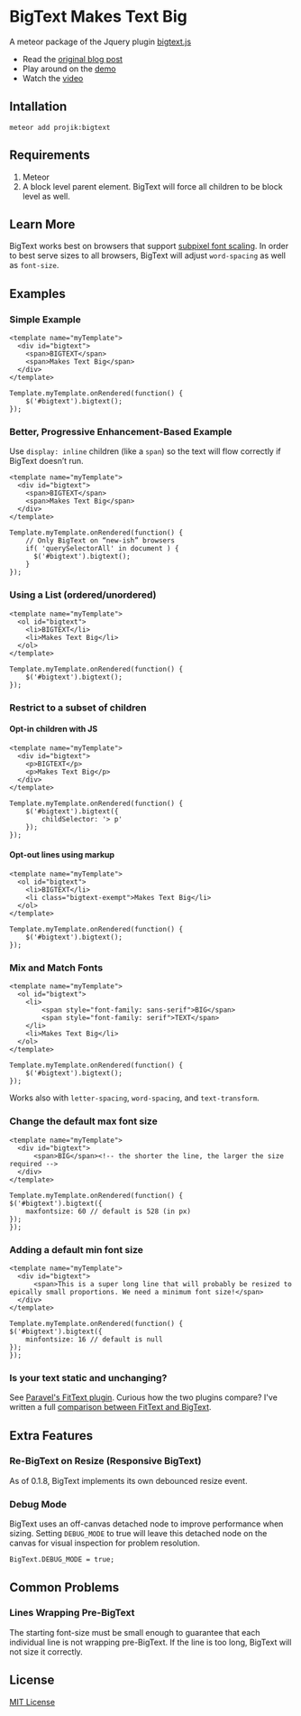 # BigText Makes Text Big 

A meteor package of the Jquery plugin [bigtext.js](https://github.com/zachleat/BigText) 

* Read the [original blog post](http://www.zachleat.com/web/bigtext-makes-text-big/)
* Play around on the [demo](http://zachleat.github.io/BigText/demo/wizard.html)
* Watch the [video](http://www.youtube.com/watch?v=OuqB6e6NPRM)

## Intallation

    meteor add projik:bigtext

## Requirements

1. Meteor
1. A block level parent element. BigText will force all children to be block level as well.

## Learn More

BigText works best on browsers that support [subpixel font scaling](http://status.modern.ie/subpixelfontscaling). In order to best serve sizes to all browsers, BigText will adjust `word-spacing` as well as `font-size`.

## Examples

### Simple Example

    <template name="myTemplate">
      <div id="bigtext">
        <span>BIGTEXT</span>
        <span>Makes Text Big</span>
      </div>
    </template>

    Template.myTemplate.onRendered(function() {
        $('#bigtext').bigtext();
    });

### Better, Progressive Enhancement-Based Example

Use `display: inline` children (like a `span`) so the text will flow correctly if BigText doesn’t run.

    <template name="myTemplate">
      <div id="bigtext">
        <span>BIGTEXT</span>
        <span>Makes Text Big</span>
      </div>
    </template>

    Template.myTemplate.onRendered(function() {
        // Only BigText on “new-ish” browsers
        if( 'querySelectorAll' in document ) {
          $('#bigtext').bigtext();    
        }
    });

### Using a List (ordered/unordered)

    <template name="myTemplate">
      <ol id="bigtext">
        <li>BIGTEXT</li>
        <li>Makes Text Big</li>
      </ol>
    </template>

    Template.myTemplate.onRendered(function() {
        $('#bigtext').bigtext();
    });

### Restrict to a subset of children

#### Opt-in children with JS

    <template name="myTemplate">
      <div id="bigtext">
        <p>BIGTEXT</p>
        <p>Makes Text Big</p>
      </div>
    </template>

    Template.myTemplate.onRendered(function() {
        $('#bigtext').bigtext({
            childSelector: '> p'
        });
    });

#### Opt-out lines using markup

    <template name="myTemplate">
      <ol id="bigtext">
        <li>BIGTEXT</li>
        <li class="bigtext-exempt">Makes Text Big</li>
      </ol>
    </template>

    Template.myTemplate.onRendered(function() {
        $('#bigtext').bigtext();
    });


### Mix and Match Fonts

    <template name="myTemplate">
      <ol id="bigtext">
        <li>
            <span style="font-family: sans-serif">BIG</span>
            <span style="font-family: serif">TEXT</span>
        </li>
        <li>Makes Text Big</li>
      </ol>
    </template>

    Template.myTemplate.onRendered(function() {
        $('#bigtext').bigtext();
    });

Works also with `letter-spacing`, `word-spacing`, and `text-transform`.

### Change the default max font size

    <template name="myTemplate">
      <div id="bigtext">
          <span>BIG</span><!-- the shorter the line, the larger the size required --> 
      </div>
    </template>

    Template.myTemplate.onRendered(function() {
    $('#bigtext').bigtext({
        maxfontsize: 60 // default is 528 (in px)
    });
    });

### Adding a default min font size

    <template name="myTemplate">
      <div id="bigtext">
          <span>This is a super long line that will probably be resized to epically small proportions. We need a minimum font size!</span>
      </div>
    </template>

    Template.myTemplate.onRendered(function() {
    $('#bigtext').bigtext({
        minfontsize: 16 // default is null
    });
    });

### Is your text static and unchanging?

See [Paravel's FitText plugin](http://fittextjs.com/). Curious how the two plugins compare? I've written a full [comparison between FitText and BigText](http://www.zachleat.com/web/fittext-and-bigtext/).

## Extra Features

### Re-BigText on Resize (Responsive BigText)

As of 0.1.8, BigText implements its own debounced resize event.

### Debug Mode

BigText uses an off-canvas detached node to improve performance when sizing. Setting `DEBUG_MODE` to true will leave this detached node on the canvas for visual inspection for problem resolution.

    BigText.DEBUG_MODE = true;

## Common Problems

### Lines Wrapping Pre-BigText
The starting font-size must be small enough to guarantee that each individual line is not wrapping pre-BigText. If the line is too long, BigText will not size it correctly.
    


## License

[MIT License](http://en.wikipedia.org/wiki/MIT_License)
